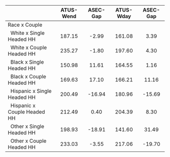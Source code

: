 
|                      |    ATUS-Wend |     ASEC-Gap |    ATUS-Wday |     ASEC-Gap |
| -------------------- | :----------: | :----------: | :----------: | :----------: |
| Race x Couple        |              |              |              |              |
| &nbsp;&nbsp;White x Single Headed HH |       187.15 |        -2.99 |       161.08 |         3.39 |
| &nbsp;&nbsp;White x Couple Headed HH |       235.27 |        -1.80 |       197.60 |         4.30 |
| &nbsp;&nbsp;Black x Single Headed HH |       150.98 |        11.61 |       164.55 |         1.16 |
| &nbsp;&nbsp;Black x Couple Headed HH |       169.63 |        17.10 |       166.21 |        11.16 |
| &nbsp;&nbsp;Hispanic x Single Headed HH |       200.49 |       -16.94 |       180.96 |       -15.69 |
| &nbsp;&nbsp;Hispanic x Couple Headed HH |       212.49 |         0.40 |       204.39 |         8.30 |
| &nbsp;&nbsp;Other x Single Headed HH |       198.93 |       -18.91 |       141.60 |        31.49 |
| &nbsp;&nbsp;Other x Couple Headed HH |       233.03 |        -3.55 |       217.06 |       -19.70 |

